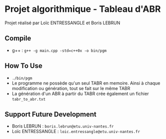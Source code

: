 # Projet algorithmique - Tableau d'ABR

Projet réalisé par Loïc ENTRESSANGLE et Boris LEBRUN

## Compile

- g++ :  `g++ -g main.cpp -std=c++0x -o bin/pgm`

## How To Use

- `./bin/pgm`
- Le programme ne possède qu'un seul TABR en memoire. Ainsi à chaque modification ou génération, tout se fait sur le même TABR
- La génération d'un ABR à partir du TABR crée également un fichier `tabr_to_abr.txt`

## Support Future Development

- Boris LEBRUN : `boris.lebrun@etu.univ-nantes.fr`
- Loïc ENTRESSANGLE : `loic.entressangle@etu.univ-nantes.fr`
